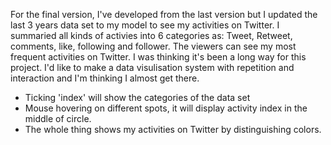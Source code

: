 <!-- Readme -->
For the final version, I've developed from the last version but I updated the last 3 years data set to my model to see my activities on Twitter. I summaried all kinds of activies into 6 categories as: Tweet, Retweet, comments, like, following and follower. The viewers can see my most frequent activities on Twitter. I was thinking it's been a long way for this project. I'd like to make a data visulisation system with repetition and interaction and I'm thinking I almost get there.


<!-- *Feature* -->
* Ticking 'index' will show the categories of the data set
* Mouse hovering on different spots, it will display activity index in the middle of circle.
* The whole thing shows my activities on Twitter by distinguishing colors. 
